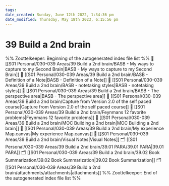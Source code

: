 ```yaml
---
tags: 
date_created: Sunday, June 12th 2022, 1:34:36 pm
date_modified: Thursday, May 18th 2023, 6:15:56 pm
---
```

# 39 Build a 2nd brain
%% Zoottelkeeper: Beginning of the autogenerated index file list  %%
📄 [[S01 Personal/030-039 Areas/39 Build a 2nd brain/BASB  - My ways to capture to my Second Brain|BASB  - My ways to capture to my Second Brain]]
📄 [[S01 Personal/030-039 Areas/39 Build a 2nd brain/BASB - Definition of a Note|BASB - Definition of a Note]]
📄 [[S01 Personal/030-039 Areas/39 Build a 2nd brain/BASB - notetaking styles|BASB - notetaking styles]]
📄 [[S01 Personal/030-039 Areas/39 Build a 2nd brain/BASB - The perspective area|BASB - The perspective area]]
📄 [[S01 Personal/030-039 Areas/39 Build a 2nd brain/Capture from Version 2.0 of the self paced course|Capture from Version 2.0 of the self paced course]]
📄 [[S01 Personal/030-039 Areas/39 Build a 2nd brain/Feynmans 12 favorite problems|Feynmans 12 favorite problems]]
📄 [[S01 Personal/030-039 Areas/39 Build a 2nd brain/MOC Building a 2nd brain|MOC Building a 2nd brain]]
📄 [[S01 Personal/030-039 Areas/39 Build a 2nd brain/My experience Map.canvas|My experience Map.canvas]]
📄 [[S01 Personal/030-039 Areas/39 Build a 2nd brain/Visual Notes|Visual Notes]]
🗂️ [[S01 Personal/030-039 Areas/39 Build a 2nd brain/39.01 PARA/39.01 PARA|39.01 PARA]]
🗂️ [[S01 Personal/030-039 Areas/39 Build a 2nd brain/39.02 Book Summarization/39.02 Book Summarization|39.02 Book Summarization]]
🗂️ [[S01 Personal/030-039 Areas/39 Build a 2nd brain/attachments/attachments|attachments]]
%% Zoottelkeeper: End of the autogenerated index file list  %%

